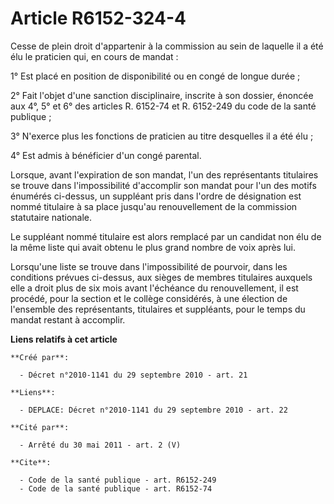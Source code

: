# Article R6152-324-4

Cesse de plein droit d'appartenir à la commission au sein de laquelle il a été élu le praticien qui, en cours de mandat : 

1° Est placé en position de disponibilité ou en congé de longue durée ; 

2° Fait l'objet d'une sanction disciplinaire, inscrite à son dossier, énoncée aux 4°, 5° et 6° des articles R. 6152-74 et R.
6152-249 du code de la santé publique ; 

3° N'exerce plus les fonctions de praticien au titre desquelles il a été élu ; 

4° Est admis à bénéficier d'un congé parental. 

Lorsque, avant l'expiration de son mandat, l'un des représentants titulaires se trouve dans l'impossibilité d'accomplir son
mandat pour l'un des motifs énumérés ci-dessus, un suppléant pris dans l'ordre de désignation est nommé titulaire à sa place
jusqu'au renouvellement de la commission statutaire nationale. 

Le suppléant nommé titulaire est alors remplacé par un candidat non élu de la même liste qui avait obtenu le plus grand
nombre de voix après lui. 

Lorsqu'une liste se trouve dans l'impossibilité de pourvoir, dans les conditions prévues ci-dessus, aux sièges de membres
titulaires auxquels elle a droit plus de six mois avant l'échéance du renouvellement, il est procédé, pour la section et le
collège considérés, à une élection de l'ensemble des représentants, titulaires et suppléants, pour le temps du mandat restant
à accomplir.

**Liens relatifs à cet article**

	**Créé par**:

	  - Décret n°2010-1141 du 29 septembre 2010 - art. 21

	**Liens**:

	  - DEPLACE: Décret n°2010-1141 du 29 septembre 2010 - art. 22

	**Cité par**:

	  - Arrêté du 30 mai 2011 - art. 2 (V)

	**Cite**:

	  - Code de la santé publique - art. R6152-249
	  - Code de la santé publique - art. R6152-74
